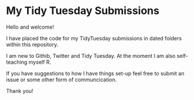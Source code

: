 # My Tidy Tuesday Submissions
Hello and welcome!

I have placed the code for my TidyTuesday submissions in dated folders within this repository.

I am new to Githib, Twitter and Tidy Tuesday. At the moment I am also self-teaching myself R.

If you have suggestions to how I have things set-up feel free to submit an issue or some other form of communcication.

Thank you!
